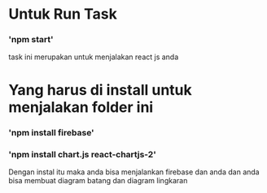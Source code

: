 # Untuk Run Task

### 'npm start'

task ini merupakan untuk menjalakan react js anda 

# Yang harus di install untuk menjalakan folder ini

### 'npm install firebase'
### 'npm install chart.js react-chartjs-2'

Dengan instal itu maka anda bisa menjalankan firebase dan anda dan anda bisa membuat diagram batang dan diagram lingkaran
